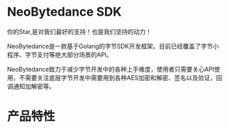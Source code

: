 # NeoBytedance SDK

你的Star,是对我们最好的支持！也是我们坚持的动力！

NeoBytedance是一款基于Golang的字节SDK开发框架。目前已经覆盖了字节小程序、字节支付等绝大部分场景的API。

NeoBytedance致力于减少字节开发中的各种上手难度，使用者只需要关心API使用，不需要关注底层字节开发中需要用到各种AES加密和解密、签名以及验证，回调通知加解密等。

# 产品特性

